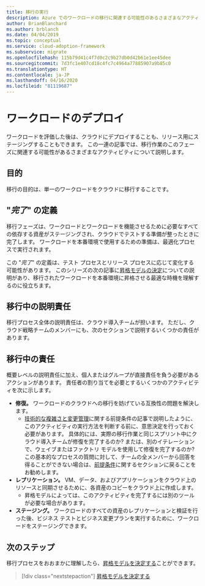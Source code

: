 ```yaml
---
title: 移行の実行
description: Azure でのワークロードの移行に関連する可能性のあるさまざまなアクティビティについて説明する記事の概要を説明します。
author: BrianBlanchard
ms.author: brblanch
ms.date: 04/04/2019
ms.topic: conceptual
ms.service: cloud-adoption-framework
ms.subservice: migrate
ms.openlocfilehash: 115b79d41c4f7d0c2c9b27db0d42b61e1ee45dee
ms.sourcegitcommit: 7d3fc1e407cd18c4fc7c4964a77885907a9b85c0
ms.translationtype: HT
ms.contentlocale: ja-JP
ms.lasthandoff: 04/16/2020
ms.locfileid: "81119687"
---
```

# <a name="deploy-workloads"></a>ワークロードのデプロイ

ワークロードを評価した後は、クラウドにデプロイすることも、リリース用にステージングすることもできます。 この一連の記事では、移行作業のこのフェーズに関連する可能性があるさまざまなアクティビティについて説明します。

## <a name="objective"></a>目的

移行の目的は、単一のワークロードをクラウドに移行することです。

## <a name="definition-of-done"></a>"*完了*" の定義

移行フェーズは、ワークロードとワークロードを機能させるために必要なすべての依存する資産がステージングされ、クラウドでテストする準備が整ったときに完了します。 ワークロードを本番環境で使用するための準備は、最適化プロセスで実行されます。

この "*完了*" の定義は、テスト プロセスとリリース プロセスに応じて変化する可能性があります。 このシリーズの次の記事に[昇格モデルの決定](./promotion-models.md)についての説明があり、移行されたワークロードを本番環境に昇格させる最適な時機を理解するのに役立ちます。

## <a name="accountability-during-migration"></a>移行中の説明責任

移行プロセス全体の説明責任は、クラウド導入チームが担います。 ただし、クラウド戦略チームのメンバーにも、次のセクションで説明するいくつかの責任があります。

## <a name="responsibilities-during-migration"></a>移行中の責任

概要レベルの説明責任に加え、個人またはグループが直接責任を負う必要があるアクションがあります。 責任者の割り当てを必要とするいくつかのアクティビティを次に示します。

- **修復。** ワークロードのクラウドへの移行を妨げている互換性の問題を解決します。
  - [技術的な複雑さと変更管理](../prerequisites/technical-complexity.md)に関する前提条件の記事で説明したように、このアクティビティの実行方法を判断する前に、意思決定を行っておく必要があります。 具体的には、実際の移行作業と同じスプリント中にクラウド導入チームが修復を完了するのか? または、別のイテレーションで、ウェイブまたはファクトリ モデルを使用して修復を完了するのか? この基本的なプロセスの質問に対して、チームの全メンバーから回答を得ることができない場合は、[前提条件](../prerequisites/index.md)に関するセクションに戻ることをお勧めします。
- **レプリケーション。** VM、データ、およびアプリケーションをクラウド上のリソースと同期させるために、各資産のコピーをクラウド上に作成します。
  - 昇格モデルによっては、このアクティビティを完了するには別のツールが必要な場合があります。
- **ステージング。** ワークロードのすべての資産のレプリケーションと検証を行った後、ビジネス テストとビジネス変更プランを実行するために、ワークロードをステージングできます。

## <a name="next-steps"></a>次のステップ

移行プロセスをおおまかに理解したら、[昇格モデルを決定する](./promotion-models.md)ことができます。

> [!div class="nextstepaction"]
> [昇格モデルを決定する](./promotion-models.md)
